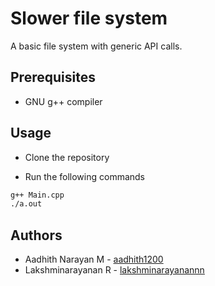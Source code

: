 # Slower file system

A basic file system with generic API calls.

## Prerequisites

* GNU g++ compiler


## Usage
 
* Clone the repository

* Run the following commands
```bash
g++ Main.cpp
./a.out
```
## Authors

* Aadhith Narayan M - [aadhith1200](https://github.com/aadhith1200)
* Lakshminarayanan R -  [lakshminarayanannn](https://github.com/lakshminarayanannn)
